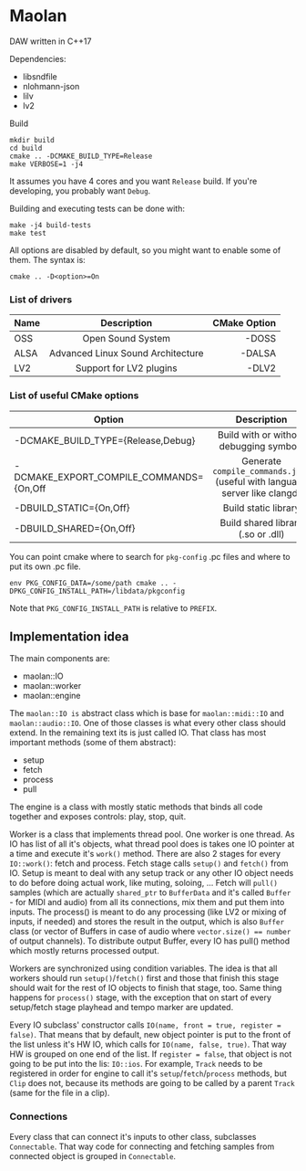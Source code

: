 # Maolan
DAW written in C++17

Dependencies:
* libsndfile
* nlohmann-json
* lilv
* lv2

Build
```
mkdir build
cd build
cmake .. -DCMAKE_BUILD_TYPE=Release
make VERBOSE=1 -j4
```

It assumes you have 4 cores and you want `Release` build. If you're developing, you probably want `Debug`.

Building and executing tests can be done with:
```
make -j4 build-tests
make test
```

All options are disabled by default, so you might want to enable some of them. The syntax is:
```
cmake .. -D<option>=On
```

### List of drivers
| Name |      Description                  |  CMake Option |
|------|:---------------------------------:|--------------:|
| OSS  | Open Sound System                 | -DOSS         |
| ALSA | Advanced Linux Sound Architecture | -DALSA        |
| LV2  | Support for LV2 plugins           | -DLV2         |

### List of useful CMake options
|                 Option                   |                                  Description                               | 
|------------------------------------------|:--------------------------------------------------------------------------:|
| -DCMAKE_BUILD_TYPE={Release,Debug}       | Build with or without debugging symbols                                    |
| -DCMAKE_EXPORT_COMPILE_COMMANDS={On,Off  | Generate `compile_commands.json` (useful with language server like clangd) |
| -DBUILD_STATIC={On,Off}                  | Build static library                                                       |
| -DBUILD_SHARED={On,Off}                  | Build shared library (.so or .dll)                                         |


You can point cmake where to search for `pkg-config` .pc files and where to
put its own .pc file.
```
env PKG_CONFIG_DATA=/some/path cmake .. -DPKG_CONFIG_INSTALL_PATH=/libdata/pkgconfig
```
Note that `PKG_CONFIG_INSTALL_PATH` is relative to `PREFIX`.

## Implementation idea

The main components are:
  - maolan::IO
  - maolan::worker
  - maolan::engine

The `maolan::IO is` abstract class which is base for `maolan::midi::IO` and 
`maolan::audio::IO`. One of those classes is what every other class should extend. In 
the remaining text its is just called IO. That class has most important methods 
(some of them abstract):
  - setup
  - fetch
  - process
  - pull

The engine is a class with mostly static methods that binds all code together
and exposes controls: play, stop, quit.

Worker is a class that implements thread pool. One worker is one thread. As IO
has list of all it's objects, what thread pool does is takes one IO pointer at
a time and execute it's `work()` method. There are also 2 stages for every
`IO::work()`: fetch and process. Fetch stage calls `setup()` and `fetch()` from IO.
Setup is meant to deal with any setup track or any other IO object needs to do
before doing actual work, like muting, soloing, ... Fetch will `pull()` samples
(which are actually `shared_ptr` to `BufferData` and it's called `Buffer` - for MIDI
and audio) from all its connections, mix them and put them into inputs. The
process() is meant to do any processing (like LV2 or mixing of inputs, if needed)
and stores the result in the output, which is also `Buffer` class (or vector of
Buffers in case of audio where `vector.size() == number` of output channels). To
distribute output Buffer, every IO has pull() method which mostly returns
processed output.

Workers are synchronized using condition variables. The idea is that all workers
should run `setup()`/`fetch()` first and those that finish this stage should wait
for the rest of IO objects to finish that stage, too. Same thing happens for
`process()` stage, with the exception that on start of every setup/fetch stage
playhead and tempo marker are updated.

Every IO subclass' constructor calls `IO(name, front = true, register = false)`.
That means that by default, new object pointer is put to the front of the list
unless it's HW IO, which calls for `IO(name, false, true)`. That way HW is
grouped on one end of the list. If `register = false`, that object is not going
to be put into the lis: `IO::ios`. For example, `Track` needs to be registered 
in order for engine to call it's `setup`/`fetch`/`process` methods, but `Clip`
does not, because its methods are going to be called by a parent `Track`
(same for the file in a clip).

### Connections

Every class that can connect it's inputs to other class, subclasses `Connectable`.
That way code for connecting and fetching samples from connected object is grouped
in `Connectable`.

